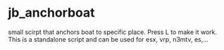 # jb_anchorboat

small scirpt that anchors boat to specific place. Press L to make it work. This is a standalone script and can be used for esx, vrp, n3mtv, es,...
